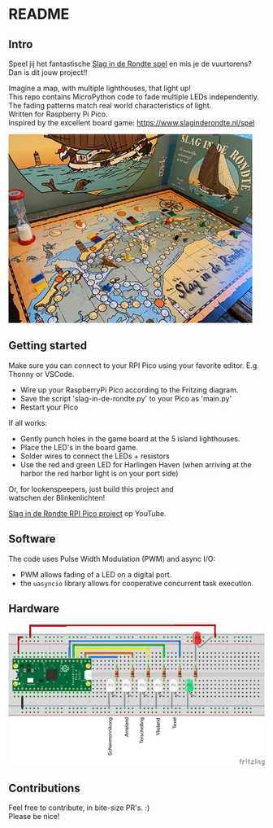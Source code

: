 # README

## Intro

Speel jij het fantastische [Slag in de Rondte spel](https://www.slaginderondte.nl/spel) en mis je de vuurtorens?  
Dan is dit jouw project!!

Imagine a map, with multiple lighthouses, that light up!  
This repo contains MicroPython code to fade multiple LEDs independently.
The fading patterns match real world characteristics of light.  
Written for Raspberry Pi Pico.  
Inspired by the excellent board game: <https://www.slaginderondte.nl/spel>

![Board game Slag in de Rondte](/img/SlagInDeRondte-bordspel-small.jpg)

## Getting started

Make sure you can connect to your RPI Pico using your favorite editor.
E.g. Thonny or VSCode.

- Wire up your RaspberryPi Pico according to the Fritzing diagram.
- Save the script 'slag-in-de-rondte.py' to your Pico as 'main.py'
- Restart your Pico

If all works:  

- Gently punch holes in the game board at the 5 island lighthouses.
- Place the LED's in the board game.  
- Solder wires to connect the LEDs + resistors
- Use the red and green LED for Harlingen Haven
  (when arriving at the harbor the red harbor light is on your port side)

Or, for lookenspeepers, just build this project and  
watschen der Blinkenlichten!

[Slag in de Rondte RPI Pico project](https://youtu.be/appXGaQrQTM) op YouTube.

## Software

The code uses Pulse Width Modulation (PWM) and async I/O:

- PWM allows fading of a LED on a digital port.
- the `uasyncio` library allows for cooperative concurrent task execution.

## Hardware

![Lighthouse LEDs](/img/lighthouse-leds-rpi-pico_bb.png)

## Contributions

Feel free to contribute, in bite-size PR's. :)  
Please be nice!
